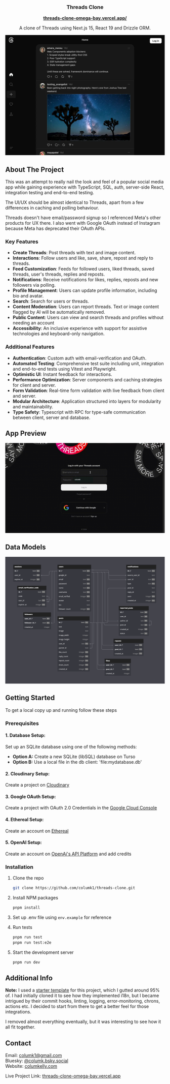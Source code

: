 <a name="readme-top"></a>

<h3 align="center">Threads Clone</h3>
<p align="center">
  <b><a href="https://threads-clone-omega-bay.vercel.app/" >threads-clone-omega-bay.vercel.app/</a></b>
  </p>
  <p align="center">
  A clone of Threads using Next.js 15, React 19 and Drizzle ORM.
  </p>
</div>

<!-- ABOUT THE PROJECT -->

[![Home Page Screenshot][home-screenshot]](https://threads-clone-omega-bay.vercel.app/)

## About The Project

This was an attempt to really nail the look and feel of a popular social media app while gaining experience with TypeScript, SQL, auth, server-side React, integration testing and end-to-end testing. 

The UI/UX should be almost identical to Threads, apart from a few differences in caching and polling behaviour.

Threads doesn't have email/password signup so I referenced Meta's other products for UX there. I also went with Google OAuth instead of Instagram because Meta has deprecated their OAuth APIs.

### Key Features
* **Create Threads**: Post threads with text and image content.
* **Interactions**: Follow users and like, save, share, repost and reply to threads. 
* **Feed Customization**: Feeds for followed users, liked threads, saved threads, user's threads, replies and reposts.
* **Notifications**: Receive notifications for likes, replies, reposts and new followers via polling.
* **Profile Management**: Users can update profile information, including bio and avatar.
* **Search**: Search for users or threads.
* **Content Moderation**: Users can report threads. Text or image content flagged by AI will be automatically removed.
* **Public Content**: Users can view and search threads and profiles without needing an account
* **Accessibility**: An inclusive experience with support for assistive technologies and keyboard-only navigation.

### Additional Features
* **Authentication**: Custom auth with email-verification and OAuth.
* **Automated Testing**: Comprehensive test suite including unit, integration and end-to-end tests using Vitest and Playwright.
* **Optimistic UI**: Instant feedback for interactions.
* **Performance Optimization**: Server components and caching strategies for client and server.
* **Form Validation**: Real-time form validation with live feedback from client and server.
* **Modular Architecture**: Application structured into layers for modularity and maintainability.
* **Type Safety**: Typescript with RPC for type-safe communication between client, server and database.

<!-- APP PREVIEW -->

## App Preview

![App Preview](./docs/app-preview.gif)

<!-- DATA MODELS -->

## Data Models

![Entity Relationship Diagram](./docs/er-diagram.png)


<!-- GETTING STARTED -->

## Getting Started

To get a local copy up and running follow these steps

### Prerequisites

#### 1. **Database Setup:** 
Set up an SQLite database using one of the following methods:

- **Option A:** Create a new SQLite (libSQL) database on Turso
- **Option B:** Use a local file in the db client: 'file:mydatabase.db'

#### 2. **Cloudinary Setup:** 
Create a project on [Cloudinary](https://cloudinary.com/)

#### 3. **Google OAuth Setup:**
Create a project with OAuth 2.0 Credentials in the [Google Cloud Console](https://console.cloud.google.com/)

#### 4. **Ethereal Setup:**
Create an account on [Ethereal](https://ethereal.email/)

#### 5. **OpenAI Setup:**
Create an account on [OpenAi's API Platform](https://platform.openai.com/) and add credits

### Installation

1. Clone the repo
   ```sh
   git clone https://github.com/columk1/threads-clone.git
   ```
2. Install NPM packages
   ```sh
   pnpm install
   ```
3. Set up .env file using `env.example` for reference

4. Run tests
   ```sh
   pnpm run test
   pnpm run test:e2e
   ```
5. Start the development server
   ```sh
   pnpm run dev
   ```

## Additional Info

**Note:** I used a [starter template](https://github.com/ixartz/Next-js-Boilerplate) for this project, which I gutted around 95% of. I had initially cloned it to see how they implemented i18n, but I became intrigued by their commit hooks, linting, logging, error-monitoring, chrons, actions etc. I decided to start from there to get a better feel for those integrations. 

I removed almost everything eventually, but it was interesting to see how it all fit together.

<!-- ROADMAP -->

<!-- CONTACT -->

## Contact

Email: columk1@gmail.com  
Bluesky: [@columk.bsky.social](https://bsky.app/profile/columk.bsky.social)  
Website: [columkelly.com](https://columkelly.com)

Live Project Link: [threads-clone-omega-bay.vercel.app](https://threads-clone-omega-bay.vercel.app/)

[home-screenshot]: ./docs/home-screenshot.webp
